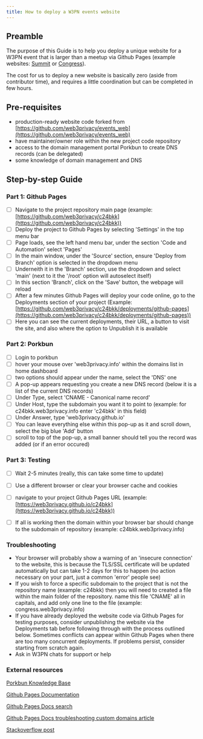 ```yaml
---
title: How to deploy a W3PN events website
---
```


## Preamble

The purpose of this Guide is to help you deploy a unique website for a W3PN event that is larger than a meetup via Github Pages (example websites: [Summit](https://summit.web3privacy.info/) or [Congress](https://congress.web3privacy.info/)).

The cost for us to deploy a new website is basically zero (aside from contributor time), and requires a little coordination but can be completed in few hours.


## Pre-requisites
- production-ready website code forked from [https://github.com/web3privacy/events_web](https://github.com/web3privacy/events_web)
- have maintainer/owner role within the new project code repository
- access to the domain management portal Porkbun to create DNS records (can be delegated)
- some knowledge of domain management and DNS


## Step-by-step Guide


### Part 1: Github Pages
- [ ] Navigate to the project repository main page (example: [https://github.com/web3privacy/c24bkk](https://github.com/web3privacy/c24bkk))
- [ ] Deploy the project to Github Pages by selecting 'Settings' in the top menu bar
- [ ] Page loads, see the left hand menu bar, under the section 'Code and Automation' select 'Pages'
- [ ] In the main window, under the 'Source' section, ensure 'Deploy from Branch' option is selected in the dropdown menu
- [ ] Underneith it in the 'Branch' section, use the dropdown and select 'main' (next to it the '/root' option will autoselect itself)
- [ ] In this section 'Branch', click on the 'Save' button, the webpage will reload
- [ ] After a few  minutes Github Pages will deploy your code online, go to the Deployments section of your project (Example: [https://github.com/web3privacy/c24bkk/deployments/github-pages](https://github.com/web3privacy/c24bkk/deployments/github-pages))
- [ ] Here you can see the current deployments, their URL, a button to visit the site, and also where the option to Unpublish it is available

### Part 2: Porkbun
- [ ] Login to porkbun
- [ ] hover your mouse over 'web3privacy.info' within the domains list in home dashboard
- [ ] two options should appear under the name, select the 'DNS' one
- [ ] A pop-up appears requesting you create a new DNS record (below it is a list of the current DNS records)
- [ ] Under Type, select 'CNAME - Canonical name record' 
- [ ] Under Host, type the subdomain you want it to point to (example: for c24bkk.web3privacy.info enter 'c24bkk' in this field)
- [ ] Under Answer, type 'web3privacy.github.io'
- [ ] You can leave everything else within this pop-up as it and scroll down, select the big blue 'Add' button
- [ ] scroll to top of the pop-up, a small banner should tell you the record was added (or if an error occured)

### Part 3: Testing
- [ ] Wait 2-5 minutes (really, this can take some time to update)
- [ ] Use a different browser or clear your browser cache and cookies
- [ ] navigate to your project Github Pages URL (example: [https://web3privacy.github.io/c24bkk](https://web3privacy.github.io/c24bkk))
- [ ] If all is working then the domain within your browser bar should change to the subdomain of repository (example: c24bkk.web3privacy.info)


### Troubleshooting

- Your browser will probably show a warning of an 'insecure connection' to the website, this is because the TLS/SSL certificate will be updated automatically but can take 1-2 days for this to happen (no action necessary on your part, just a common 'error' people see)
- If you wish to force a specific subdomain to the project that is not the repository name (example: c24bkk) then you will need to created a file within the main folder of the repository. name this file 'CNAME' all in capitals, and add only one line to the file (example: congress.web3privacy.info) 
- If you have already deployed the website code via Github Pages for testing purposes, consider unpublishing the website via the Deployments tab before following through with the process outlined below. Sometimes conflicts can appear within Github Pages when there are too many concurrent deployments. If problems persist, consider starting from scratch again.
- Ask in W3PN chats for support or help


### External resources

[Porkbun Knowledge Base](https://kb.porkbun.com) 

[Github Pages Documentation](https://docs.github.com/en/pages)

[Github Pages Docs search](https://docs.github.com/en/search?query=custom+domain)

[Github Pages Docs troubleshooting custom domains article](https://docs.github.com/en/pages/configuring-a-custom-domain-for-your-github-pages-site/troubleshooting-custom-domains-and-github-pages)

[Stackoverflow post](https://stackoverflow.com/questions/9082499/custom-domain-for-github-project-pages)


